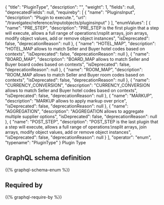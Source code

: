 {
  "title": "PluginType",
  "description": "",
  "weight": 1,
  "fields": null,
  "deprecatedFields": null,
  "requireby": [
    {
      "name": "PluginsInput",
      "description": "Plugin to execute.",
      "url": "/travelgatex/reference/inputobjects/pluginsinput"
    }
  ],
  "enumValues": [
    {
      "name": "PRE_STEP",
      "description": "PRE_STEP is the first plugin that a step will execute, allows a full range of operations:\nsplit arrays, join arrays, modify object values, add or remove object instances",
      "isDeprecated": false,
      "deprecationReason": null
    },
    {
      "name": "HOTEL_MAP",
      "description": "HOTEL_MAP allows to match Seller and Buyer hotel codes based on contexts",
      "isDeprecated": false,
      "deprecationReason": null
    },
    {
      "name": "BOARD_MAP",
      "description": "BOARD_MAP allows to match Seller and Buyer board codes based on contexts",
      "isDeprecated": false,
      "deprecationReason": null
    },
    {
      "name": "ROOM_MAP",
      "description": "ROOM_MAP allows to match Seller and Buyer room codes based on contexts",
      "isDeprecated": false,
      "deprecationReason": null
    },
    {
      "name": "CURRENCY_CONVERSION",
      "description": "CURRENCY_CONVERSION allows to match Seller and Buyer hotel codes based on contexts",
      "isDeprecated": false,
      "deprecationReason": null
    },
    {
      "name": "MARKUP",
      "description": "MARKUP allows to apply markup over price",
      "isDeprecated": false,
      "deprecationReason": null
    },
    {
      "name": "AGGREGATION",
      "description": "AGGREGATION allows to aggregate multiple supplier options",
      "isDeprecated": false,
      "deprecationReason": null
    },
    {
      "name": "POST_STEP",
      "description": "POST_STEP is the last plugin that a step will execute, allows a full range of operations:\nsplit arrays, join arrays, modify object values, add or remove object instances",
      "isDeprecated": false,
      "deprecationReason": null
    }
  ],
  "operator": "enum",
  "typename": "PluginType"
}
Plugin Type
## GraphQL schema definition

{{% graphql-schema-enum %}}

## Required by

{{% graphql-require-by %}}
